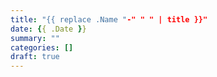```yaml
---
title: "{{ replace .Name "-" " " | title }}"
date: {{ .Date }}
summary: ""
categories: []
draft: true
---
```


